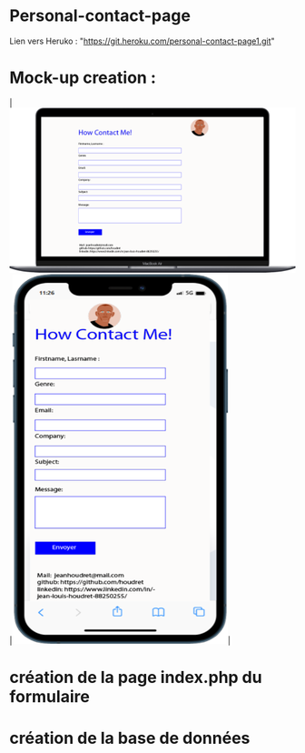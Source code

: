 # Personal-contact-page
Lien vers Heruko : "https://git.heroku.com/personal-contact-page1.git"

# Mock-up creation :
|<img src="asset/img/pc.png" alt="pc">|<img src="asset\img\phone.png" alt="phone" width="380px" height="650px">|

# création de la page index.php du formulaire

# création de la base de données

